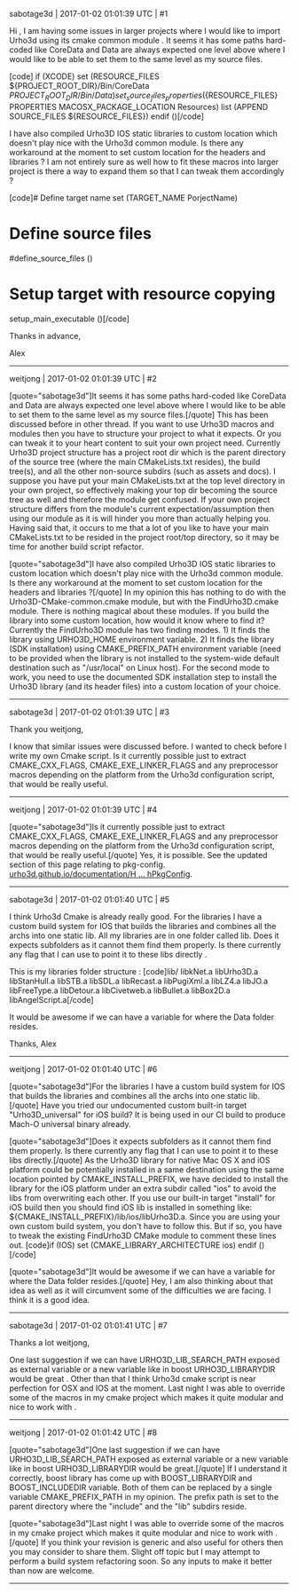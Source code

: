sabotage3d | 2017-01-02 01:01:39 UTC | #1

Hi ,
I am having some issues in larger projects where I would like to import Urho3d using its cmake common module .
It seems it has some paths hard-coded like CoreData and Data are always expected one level above where I would like to be able to set them to the same level as my source files. 

[code]  if (XCODE)
        set (RESOURCE_FILES ${PROJECT_ROOT_DIR}/Bin/CoreData ${PROJECT_ROOT_DIR}/Bin/Data)
        set_source_files_properties (${RESOURCE_FILES} PROPERTIES MACOSX_PACKAGE_LOCATION Resources)
        list (APPEND SOURCE_FILES ${RESOURCE_FILES})
    endif ()[/code]

I have also compiled Urho3D IOS static libraries to custom location which doesn't play nice with the Urho3d common module. Is there any workaround at the moment to set custom location for the headers and libraries ?
I am not entirely sure as well how to fit these macros into larger project is there a way to expand them so that I can tweak them accordingly ?

[code]# Define target name
set (TARGET_NAME PorjectName)

# Define source files
#define_source_files ()

# Setup target with resource copying
setup_main_executable ()[/code]

Thanks in advance,

Alex

-------------------------

weitjong | 2017-01-02 01:01:39 UTC | #2

[quote="sabotage3d"]It seems it has some paths hard-coded like CoreData and Data are always expected one level above where I would like to be able to set them to the same level as my source files.[/quote]
This has been discussed before in other thread. If you want to use Urho3D macros and modules then you have to structure your project to what it expects. Or you can tweak it to your heart content to suit your own project need. Currently Urho3D project structure has a project root dir which is the parent directory of the source tree (where the main CMakeLists.txt resides), the build tree(s), and all the other non-source subdirs (such as assets and docs). I suppose you have put your main CMakeLists.txt at the top level directory in your own project, so effectively making your top dir becoming the source tree as well and therefore the module get confused. If your own project structure differs from the module's current expectation/assumption then using our module as it is will hinder you more than actually helping you. Having said that, it occurs to me that a lot of you like to have your main CMakeLists.txt to be resided in the project root/top directory, so it may be time for another build script refactor.

[quote="sabotage3d"]I have also compiled Urho3D IOS static libraries to custom location which doesn't play nice with the Urho3d common module. Is there any workaround at the moment to set custom location for the headers and libraries ?[/quote]
In my opinion this has nothing to do with the Urho3D-CMake-common.cmake module, but with the FindUrho3D.cmake module. There is nothing magical about these modules. If you build the library into some custom location, how would it know where to find it? Currently the FindUrho3D module has two finding modes. 1) It finds the library using URHO3D_HOME environment variable. 2) It finds the library (SDK installation) using CMAKE_PREFIX_PATH environment variable (need to be provided when the library is not installed to the system-wide default destination such as "/usr/local" on Linux host). For the second mode to work, you need to use the documented SDK installation step to install the Urho3D library (and its header files) into a custom location of your choice.

-------------------------

sabotage3d | 2017-01-02 01:01:39 UTC | #3

Thank you weitjong,

I know that similar issues were discussed before. I wanted to check before I write my own Cmake script. Is it currently possible just to extract CMAKE_CXX_FLAGS, CMAKE_EXE_LINKER_FLAGS and any preprocessor macros depending on the platform from the Urho3d configuration script, that would be really useful.

-------------------------

weitjong | 2017-01-02 01:01:39 UTC | #4

[quote="sabotage3d"]Is it currently possible just to extract CMAKE_CXX_FLAGS, CMAKE_EXE_LINKER_FLAGS and any preprocessor macros depending on the platform from the Urho3d configuration script, that would be really useful.[/quote]
Yes, it is possible. See the updated section of this page relating to pkg-config. [urho3d.github.io/documentation/H ... hPkgConfig](http://urho3d.github.io/documentation/HEAD/_using_library.html#FromSDKWithPkgConfig).

-------------------------

sabotage3d | 2017-01-02 01:01:40 UTC | #5

I think Urho3d Cmake is already really good. For the libraries I have a custom build system for IOS that builds the libraries and combines all the archs into one static lib. All my libraries are in one folder called lib. 
Does it expects subfolders as it cannot them find them properly. Is there currently any flag that I can use to point it to these libs directly .

This is my libraries folder structure :
[code]lib/
libkNet.a
libUrho3D.a
libStanHull.a
libSTB.a
libSDL.a
libRecast.a
libPugiXml.a
libLZ4.a
libJO.a
libFreeType.a
libDetour.a
libCivetweb.a
libBullet.a
libBox2D.a
libAngelScript.a[/code]

It would be awesome if we can have a variable for where the Data folder resides. 

Thanks,
Alex

-------------------------

weitjong | 2017-01-02 01:01:40 UTC | #6

[quote="sabotage3d"]For the libraries I have a custom build system for IOS that builds the libraries and combines all the archs into one static lib.[/quote]
Have you tried our undocumented custom built-in target "Urho3D_universal" for iOS build? It is being used in our CI build to produce Mach-O universal binary already.

[quote="sabotage3d"]Does it expects subfolders as it cannot them find them properly. Is there currently any flag that I can use to point it to these libs directly.[/quote]
As the Urho3D library for native Mac OS X and iOS platform could be potentially installed in a same destination using the same location pointed by CMAKE_INSTALL_PREFIX, we have decided to install the library for the iOS platform under an extra subdir called "ios" to avoid the libs from overwriting each other. If you use our built-in target "install" for iOS build then you should find iOS lib is installed in something like: ${CMAKE_INSTALL_PREFIX}/lib/ios/libUrho3D.a. Since you are using your own custom build system, you don't have to follow this. But if so, you have to tweak the existing FindUrho3D CMake module to comment these lines out.
[code]if (IOS)
    set (CMAKE_LIBRARY_ARCHITECTURE ios)
endif ()[/code]

[quote="sabotage3d"]It would be awesome if we can have a variable for where the Data folder resides.[/quote]
Hey, I am also thinking about that idea as well as it will circumvent some of the difficulties we are facing. I think it is a good idea.

-------------------------

sabotage3d | 2017-01-02 01:01:41 UTC | #7

Thanks a lot weitjong,

One last suggestion if we can have URHO3D_LIB_SEARCH_PATH exposed as external variable or a new variable like in boost URHO3D_LIBRARYDIR would be great . Other than that I think Urho3d cmake script is near perfection for OSX and IOS at the moment. Last night I was able to override some of the macros in my cmake project which makes it quite modular and nice to work with .

-------------------------

weitjong | 2017-01-02 01:01:42 UTC | #8

[quote="sabotage3d"]One last suggestion if we can have URHO3D_LIB_SEARCH_PATH exposed as external variable or a new variable like in boost URHO3D_LIBRARYDIR would be great.[/quote]
If I understand it correctly, boost library has come up with BOOST_LIBRARYDIR and BOOST_INCLUDEDIR variable. Both of them can be replaced by a single variable CMAKE_PREFIX_PATH in my opinion. The prefix path is set to the parent directory where the "include" and the "lib" subdirs reside.

[quote="sabotage3d"]Last night I was able to override some of the macros in my cmake project which makes it quite modular and nice to work with .[/quote]
If you think your revision is generic and also useful for others then you may consider to share them. Slight off topic but I may attempt to perform a build system refactoring soon. So any inputs to make it better than now are welcome.

-------------------------

